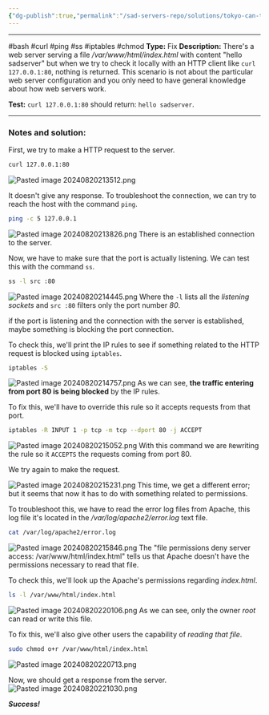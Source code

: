 ```yaml
---
{"dg-publish":true,"permalink":"/sad-servers-repo/solutions/tokyo-can-t-serve-web-file/","noteIcon":"1"}
---
```


---
#bash #curl #ping #ss #iptables #chmod
**Type:** Fix
**Description:** There's a web server serving a file _/var/www/html/index.html_ with content "hello sadserver" but when we try to check it locally with an HTTP client like `curl 127.0.0.1:80`, nothing is returned. This scenario is not about the particular web server configuration and you only need to have general knowledge about how web servers work.

**Test:** `curl 127.0.0.1:80` should return: `hello sadserver`.

---
### Notes and solution:
First, we try to make a HTTP request to the server.

```bash
curl 127.0.0.1:80
```
![Pasted image 20240820213512.png](/img/user/Sad%20Servers%20repo/Solutions/Reference%20images/Pasted%20image%2020240820213512.png)

It doesn't give any response. To troubleshoot the connection, we can try to reach the host with the command `ping`.

```bash
ping -c 5 127.0.0.1
```
![Pasted image 20240820213826.png](/img/user/Sad%20Servers%20repo/Solutions/Reference%20images/Pasted%20image%2020240820213826.png)
There is an established connection to the server.

Now, we have to make sure that the port is actually listening. We can test this with the command `ss`.

```bash
ss -l src :80
```
![Pasted image 20240820214445.png](/img/user/Sad%20Servers%20repo/Solutions/Reference%20images/Pasted%20image%2020240820214445.png)
Where the `-l` lists all the _listening sockets_ and `src :80` filters only the port number _80_.

if the port is listening and the connection with the server is established, maybe something is blocking the port connection.

To check this, we'll print the IP rules to see if something related to the HTTP request is blocked using `iptables`.

```bash
iptables -S
```
![Pasted image 20240820214757.png](/img/user/Sad%20Servers%20repo/Solutions/Reference%20images/Pasted%20image%2020240820214757.png)
As we can see, **the traffic entering from port 80 is being blocked** by the IP rules.

To fix this, we'll have to override this rule so it accepts requests from that port.

```bash
iptables -R INPUT 1 -p tcp -m tcp --dport 80 -j ACCEPT
```
![Pasted image 20240820215052.png](/img/user/Sad%20Servers%20repo/Solutions/Reference%20images/Pasted%20image%2020240820215052.png)
With this command we are `R`ewriting the rule so it `ACCEPTS` the requests coming from port 80.

We try again to make the request.

![Pasted image 20240820215231.png](/img/user/Sad%20Servers%20repo/Solutions/Reference%20images/Pasted%20image%2020240820215231.png)
This time, we get a different error; but it seems that now it has to do with something related to permissions.

To troubleshoot this, we have to read the error log files from Apache, this log file it's located in the _/var/log/apache2/error.log_ text file.

```bash
cat /var/log/apache2/error.log
```
![Pasted image 20240820215846.png](/img/user/Sad%20Servers%20repo/Solutions/Reference%20images/Pasted%20image%2020240820215846.png)
The "file permissions deny server access: /var/www/html/index.html" tells us that Apache doesn't have the permissions necessary to read that file.

To check this, we'll look up the Apache's permissions regarding  _index.html_.

```bash
ls -l /var/www/html/index.html
```
![Pasted image 20240820220106.png](/img/user/Sad%20Servers%20repo/Solutions/Reference%20images/Pasted%20image%2020240820220106.png)
As we can see, only the owner _root_ can read or write this file.

To fix this, we'll also give other users the capability of _reading that file_.

```bash
sudo chmod o+r /var/www/html/index.html
```
![Pasted image 20240820220713.png](/img/user/Sad%20Servers%20repo/Solutions/Reference%20images/Pasted%20image%2020240820220713.png)

Now, we should get a response from the server.
![Pasted image 20240820221030.png](/img/user/Sad%20Servers%20repo/Solutions/Reference%20images/Pasted%20image%2020240820221030.png)

___Success!___


